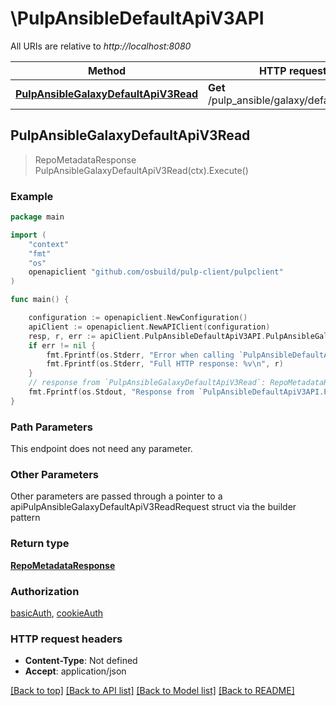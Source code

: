 # \PulpAnsibleDefaultApiV3API

All URIs are relative to *http://localhost:8080*

Method | HTTP request | Description
------------- | ------------- | -------------
[**PulpAnsibleGalaxyDefaultApiV3Read**](PulpAnsibleDefaultApiV3API.md#PulpAnsibleGalaxyDefaultApiV3Read) | **Get** /pulp_ansible/galaxy/default/api/v3/ | 



## PulpAnsibleGalaxyDefaultApiV3Read

> RepoMetadataResponse PulpAnsibleGalaxyDefaultApiV3Read(ctx).Execute()





### Example

```go
package main

import (
    "context"
    "fmt"
    "os"
    openapiclient "github.com/osbuild/pulp-client/pulpclient"
)

func main() {

    configuration := openapiclient.NewConfiguration()
    apiClient := openapiclient.NewAPIClient(configuration)
    resp, r, err := apiClient.PulpAnsibleDefaultApiV3API.PulpAnsibleGalaxyDefaultApiV3Read(context.Background()).Execute()
    if err != nil {
        fmt.Fprintf(os.Stderr, "Error when calling `PulpAnsibleDefaultApiV3API.PulpAnsibleGalaxyDefaultApiV3Read``: %v\n", err)
        fmt.Fprintf(os.Stderr, "Full HTTP response: %v\n", r)
    }
    // response from `PulpAnsibleGalaxyDefaultApiV3Read`: RepoMetadataResponse
    fmt.Fprintf(os.Stdout, "Response from `PulpAnsibleDefaultApiV3API.PulpAnsibleGalaxyDefaultApiV3Read`: %v\n", resp)
}
```

### Path Parameters

This endpoint does not need any parameter.

### Other Parameters

Other parameters are passed through a pointer to a apiPulpAnsibleGalaxyDefaultApiV3ReadRequest struct via the builder pattern


### Return type

[**RepoMetadataResponse**](RepoMetadataResponse.md)

### Authorization

[basicAuth](../README.md#basicAuth), [cookieAuth](../README.md#cookieAuth)

### HTTP request headers

- **Content-Type**: Not defined
- **Accept**: application/json

[[Back to top]](#) [[Back to API list]](../README.md#documentation-for-api-endpoints)
[[Back to Model list]](../README.md#documentation-for-models)
[[Back to README]](../README.md)

